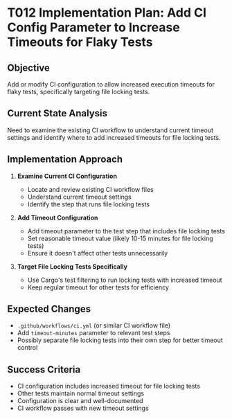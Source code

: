 # T012 Implementation Plan: Add CI Config Parameter to Increase Timeouts for Flaky Tests

## Objective
Add or modify CI configuration to allow increased execution timeouts for flaky tests, specifically targeting file locking tests.

## Current State Analysis
Need to examine the existing CI workflow to understand current timeout settings and identify where to add increased timeouts for file locking tests.

## Implementation Approach
1. **Examine Current CI Configuration**
   - Locate and review existing CI workflow files
   - Understand current timeout settings
   - Identify the step that runs file locking tests

2. **Add Timeout Configuration**
   - Add timeout parameter to the test step that includes file locking tests
   - Set reasonable timeout value (likely 10-15 minutes for file locking tests)
   - Ensure it doesn't affect other tests unnecessarily

3. **Target File Locking Tests Specifically**
   - Use Cargo's test filtering to run locking tests with increased timeout
   - Keep regular timeout for other tests for efficiency

## Expected Changes
- `.github/workflows/ci.yml` (or similar CI workflow file)
- Add `timeout-minutes` parameter to relevant test steps
- Possibly separate file locking tests into their own step for better timeout control

## Success Criteria
- CI configuration includes increased timeout for file locking tests
- Other tests maintain normal timeout settings
- Configuration is clear and well-documented
- CI workflow passes with new timeout settings